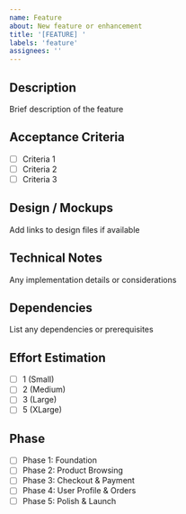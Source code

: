 ```yaml
---
name: Feature
about: New feature or enhancement
title: '[FEATURE] '
labels: 'feature'
assignees: ''
---
```


## Description
Brief description of the feature

## Acceptance Criteria
- [ ] Criteria 1
- [ ] Criteria 2
- [ ] Criteria 3

## Design / Mockups
Add links to design files if available

## Technical Notes
Any implementation details or considerations

## Dependencies
List any dependencies or prerequisites

## Effort Estimation
- [ ] 1 (Small)
- [ ] 2 (Medium)
- [ ] 3 (Large)
- [ ] 5 (XLarge)

## Phase
- [ ] Phase 1: Foundation
- [ ] Phase 2: Product Browsing
- [ ] Phase 3: Checkout & Payment
- [ ] Phase 4: User Profile & Orders
- [ ] Phase 5: Polish & Launch 